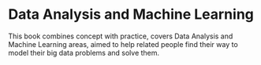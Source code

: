 # Data Analysis and Machine Learning

This book combines concept with practice, covers Data Analysis and Machine Learning areas, aimed to help related people find their way to model their big data problems and solve them.
